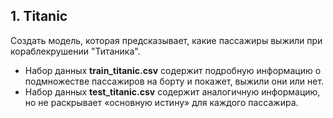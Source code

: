 ## 1. Titanic
 
Создать модель, которая предсказывает, какие пассажиры выжили при кораблекрушении "Титаника".
* Набор данных **train_titanic.csv** содержит подробную информацию о подмножестве пассажиров на борту и покажет, выжили они или нет.
* Набор данных **test_titanic.csv** содержит аналогичную информацию, но не раскрывает «основную истину» для каждого пассажира. 
